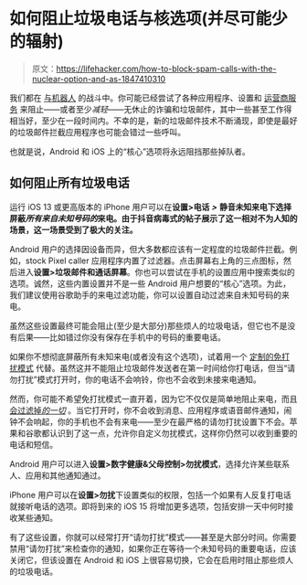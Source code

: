 # 如何阻止垃圾电话与核选项(并尽可能少的辐射)

> 原文：<https://lifehacker.com/how-to-block-spam-calls-with-the-nuclear-option-and-as-1847410310>

我们都在 [与机器人](https://lifehacker.com/how-to-block-spam-calls-on-android-and-iphone-1845595184) 的战斗中。你可能已经尝试了各种应用程序、设置和 [运营商服务](https://lifehacker.com/you-can-block-robocalls-by-default-with-your-phone-comp-1835324828) 来阻止——或者至少*减轻*——无休止的诈骗和垃圾邮件，其中一些甚至工作得相当好，至少在一段时间内。不幸的是，新的垃圾邮件技术不断涌现，即使是最好的垃圾邮件拦截应用程序也可能会错过一些呼叫。



也就是说，Android 和 iOS 上的“核心”选项将永远阻挡那些掉队者。

## 如何阻止所有垃圾电话

运行 iOS 13 或更高版本的 iPhone 用户可以在**设置>电话** ***>*** **静音未知来电下选择屏蔽*所有来自未知号码的*来电。由于抖音病毒式的帖子展示了这一相对不为人知的场景，这一场景受到了极大的关注。**

Android 用户的选择因设备而异，但大多数都应该有一定程度的垃圾邮件拦截。例如，stock Pixel caller 应用程序内置了过滤器。点击屏幕右上角的三点图标，然后进入**设置>垃圾邮件和通话屏幕**。你也可以尝试在手机的设置应用中搜索类似的选项。诚然，这些内置设置并不是一些 Android 用户想要的“核心”选项。为此，我们建议使用谷歌助手的来电过滤功能，你可以设置自动过滤来自未知号码的来电。

虽然这些设置最终可能会阻止(至少是大部分)那些烦人的垃圾电话，但它也不是没有后果——比如错过你没有保存在手机中的号码的重要电话。

如果你不想彻底屏蔽所有未知来电(或者没有这个选项)，试着用一个 [定制的免打扰模式](https://lifehacker.com/reduce-distractions-with-a-customized-do-not-disturb-re-1838971457) 代替。虽然这并不能阻止垃圾邮件发送者在第一时间给你打电话，但当“请勿打扰”模式打开时，你的电话不会响铃，你也不会收到未接来电通知。

然而，你可能不希望免打扰模式一直开着，因为它不仅仅是简单地阻止来电，而且 [会过滤掉*的一切*](https://lifehacker.com/turn-on-do-not-disturb-during-the-day-to-be-more-produc-1823105590) 。当它打开时，你不会收到消息、应用程序或语音邮件通知，闹钟不会响起，你的手机也不会有来电——至少在最严格的请勿打扰设置下不会。苹果和谷歌都认识到了这一点，允许你自定义勿扰模式，这样你仍然可以收到重要的电话和短信。

Android 用户可以进入**设置>数字健康&父母控制>勿扰模式**，选择允许某些联系人、应用和其他通知通过。

iPhone 用户可以在**设置>勿扰**下设置类似的权限，包括一个如果有人反复打电话就接听电话的选项。即将到来的 iOS 15 将增加更多选项，包括安排一天中何时接收某些通知。

有了这些设置，你就可以经常打开“请勿打扰”模式——甚至是大部分时间。你需要禁用“请勿打扰”来检查你的通知，如果你正在等待一个未知号码的重要电话，应该关闭它，但该设置在 Android 和 iOS 上很容易切换，它会在启用时阻止那些烦人的垃圾电话。